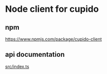 # Node client for cupido

## npm

https://www.npmjs.com/package/cupido-client

## api documentation

[src/index.ts](src/index.ts)
